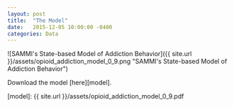 ```yaml
---
layout: post
title:  "The Model"
date:   2015-12-05 10:00:00 -0400
categories: Data
---
```


![SAMMI's State-based Model of Addiction Behavior]({{ site.url }}/assets/opioid_addiction_model_0_9.png "SAMMI's State-based Model of Addiction Behavior")

Download the model [here][model].

[model]: {{ site.url }}/assets/opioid_addiction_model_0_9.pdf